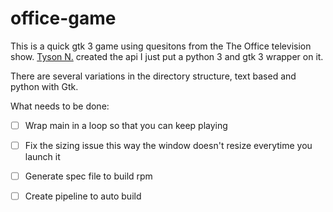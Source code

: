 # office-game
This is a quick gtk 3 game using quesitons from the The Office television show. [Tyson N.](https://tynick.com/about/) created the api
I just put a python 3 and gtk 3 wrapper on it. 

There are several variations in the directory structure, text based and python with Gtk. 

What needs to be done: 
- [ ] Wrap main in a loop so that you can keep playing 
- [ ] Fix the sizing issue this way the window doesn't resize everytime you launch it 
- [ ] Generate spec file to build rpm 
- [ ] Create pipeline to auto build
 